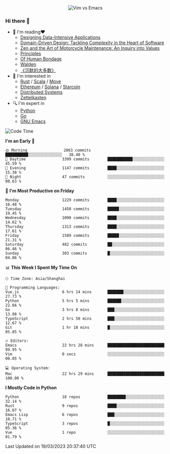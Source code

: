 <p align="center">
    <img src="https://gist.githubusercontent.com/coldnight/e696baffb094e71c96cb302118878eae/raw/40ea5053a6f66cc65f90f437e4173497da225958/banner.gif" alt="Vim vs Emacs" />
</p>

### Hi there 👋

- 📖 I'm reading❤️
    + [Designing Data-Intensive Applications](https://www.oreilly.com/library/view/designing-data-intensive-applications/9781491903063/)
    + [Domain-Driven Design: Tackling Complexity in the Heart of Software](https://www.dddcommunity.org/book/evans_2003/)
    + [Zen and the Art of Motorcycle Maintenance: An Inquiry into Values](https://en.wikipedia.org/wiki/Zen_and_the_Art_of_Motorcycle_Maintenance)
    + [Principles](https://www.principles.com/)
    + [Of Human Bondage](https://en.wikipedia.org/wiki/Of_Human_Bondage)
    + [Walden](https://en.wikipedia.org/wiki/Walden)
    + [《沉默的大多数》](https://en.wikipedia.org/wiki/Silent_majority)
- 🌱 I'm interested in
    + [Rust](https://www.rust-lang.org/) / [Scala](https://www.scala-lang.org/) / [Move](https://github.com/move-language/move/)
    + [Ethereum](https://ethereum.org/en/) / [Solana](https://solana.com/) / [Starcoin](https://github.com/starcoinorg/starcoin)
	+ [Distributed Systems](https://www.linuxzen.com/notes/topics/20200320174417_%E5%88%86%E5%B8%83%E5%BC%8F/)
	+ [Zettelkasten](https://www.linuxzen.com/notes/notes/20220120080920-slip_box/)
- 🔍 I'm expert in
    + [Python](https://www.python.org/)
    + [Go](https://go.dev/)
    + [GNU Emacs](https://www.gnu.org/software/emacs/)

<!--START_SECTION:waka-->
![Code Time](http://img.shields.io/badge/Code%20Time-1%2C960%20hrs%2017%20mins-blue)

**I'm an Early 🐤** 

```text
🌞 Morning                2863 commits        ██████████░░░░░░░░░░░░░░░   38.40 % 
🌆 Daytime                3399 commits        ███████████░░░░░░░░░░░░░░   45.59 % 
🌃 Evening                1147 commits        ████░░░░░░░░░░░░░░░░░░░░░   15.38 % 
🌙 Night                  47 commits          ░░░░░░░░░░░░░░░░░░░░░░░░░   00.63 % 
```
📅 **I'm Most Productive on Friday** 

```text
Monday                   1229 commits        ████░░░░░░░░░░░░░░░░░░░░░   16.48 % 
Tuesday                  1450 commits        █████░░░░░░░░░░░░░░░░░░░░   19.45 % 
Wednesday                1090 commits        ████░░░░░░░░░░░░░░░░░░░░░   14.62 % 
Thursday                 1313 commits        ████░░░░░░░░░░░░░░░░░░░░░   17.61 % 
Friday                   1589 commits        █████░░░░░░░░░░░░░░░░░░░░   21.31 % 
Saturday                 482 commits         ██░░░░░░░░░░░░░░░░░░░░░░░   06.46 % 
Sunday                   303 commits         █░░░░░░░░░░░░░░░░░░░░░░░░   04.06 % 
```


📊 **This Week I Spent My Time On** 

```text
🕑︎ Time Zone: Asia/Shanghai

💬 Programming Languages: 
Vue.js                   6 hrs 14 mins       ███████░░░░░░░░░░░░░░░░░░   27.73 % 
Python                   5 hrs 5 mins        ██████░░░░░░░░░░░░░░░░░░░   22.66 % 
Go                       3 hrs 8 mins        ███░░░░░░░░░░░░░░░░░░░░░░   13.98 % 
TypeScript               2 hrs 50 mins       ███░░░░░░░░░░░░░░░░░░░░░░   12.67 % 
Git                      1 hr 18 mins        █░░░░░░░░░░░░░░░░░░░░░░░░   05.85 % 

🔥 Editors: 
Emacs                    22 hrs 28 mins      █████████████████████████   99.95 % 
Vim                      0 secs              ░░░░░░░░░░░░░░░░░░░░░░░░░   00.05 % 

💻 Operating System: 
Mac                      22 hrs 29 mins      █████████████████████████   100.00 % 
```

**I Mostly Code in Python** 

```text
Python                   18 repos            ████████░░░░░░░░░░░░░░░░░   32.14 % 
Rust                     9 repos             ████░░░░░░░░░░░░░░░░░░░░░   16.07 % 
Emacs Lisp               6 repos             ███░░░░░░░░░░░░░░░░░░░░░░   10.71 % 
TypeScript               3 repos             █░░░░░░░░░░░░░░░░░░░░░░░░   05.36 % 
Vue                      1 repo              ░░░░░░░░░░░░░░░░░░░░░░░░░   01.79 % 
```




 Last Updated on 19/03/2023 20:37:40 UTC
<!--END_SECTION:waka-->
